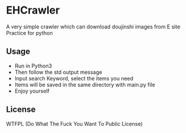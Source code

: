 # EHCrawler
A very simple crawler which can download doujinshi images from E site <br>
Practice for python

## Usage

* Run in Python3
* Then follow the std output message
* Input search Keyword, select the items you need
* Items will be saved in the same directory with main.py file
* Enjoy yourself


## License

WTFPL (Do What The Fuck You Want To Public License)
